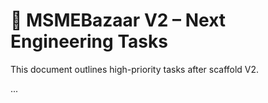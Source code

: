 # 🧭 MSMEBazaar V2 – Next Engineering Tasks

This document outlines high-priority tasks after scaffold V2.

...

